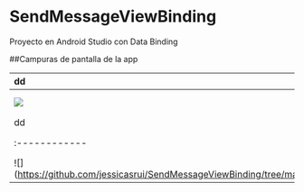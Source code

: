 # SendMessageViewBinding
Proyecto en Android Studio con Data Binding

##Campuras de pantalla de la app

| dd  | Modo Light  | dd |
| :------------ |:---------------:| -----:|
| ![](https://github.com/jessicasrui/SendMessageViewBinding/tree/main/imagenes/1.jpg) | ![]  (https://github.com/jessicasrui/SendMessageViewBinding/tree/main/imagenes/2.jpg) | $1600 |
| dd  | Modo Dark  | dd |
| :------------ |:---------------:| -----:|
| ![]  (https://github.com/jessicasrui/SendMessageViewBinding/tree/main/imagenes/4.jpg) | ![]  (https://github.com/jessicasrui/SendMessageViewBinding/tree/main/imagenes/5.jpg) |   $12 |